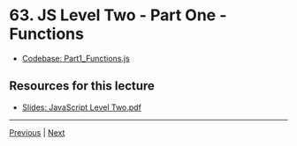 # 63. JS Level Two - Part One - Functions

-   [Codebase: Part1_Functions.js](../../codebase/python-django/Javascript_Level_Two/Part1_Functions.js)


##  Resources for this lecture


-   [Slides: JavaScript Level Two.pdf](https://python-ds.s3.us-west-1.amazonaws.com/Python-and-Django-Full-Stack-Web-Developer-Bootcamp/Resources/JavaScript+Level+Two.pdf)


---

[Previous](./62_JS-Level-Two-Introduction.md) | [Next](./64_JS-Level-Two-Part-Two-Function-Exercises.md)